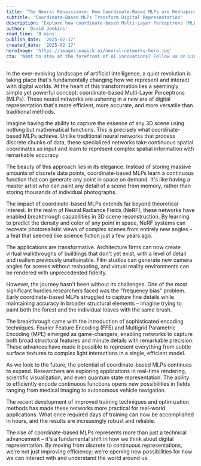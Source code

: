 ```yaml
---
title: 'The Neural Renaissance: How Coordinate-Based MLPs are Reshaping Digital Reality'
subtitle: 'Coordinate-Based MLPs Transform Digital Representation'
description: 'Explore how coordinate-based Multi-Layer Perceptrons (MLPs) are revolutionizing digital representation, enabling more efficient and accurate ways to capture and recreate 3D scenes, with applications ranging from virtual reality to scientific computing.'
author: 'David Jenkins'
read_time: '8 mins'
publish_date: '2025-02-17'
created_date: '2025-02-17'
heroImage: 'https://images.magick.ai/neural-networks-hero.jpg'
cta: 'Want to stay at the forefront of AI innovations? Follow us on LinkedIn for regular updates on groundbreaking developments in neural networks and digital representation technologies.'
---
```


In the ever-evolving landscape of artificial intelligence, a quiet revolution is taking place that's fundamentally changing how we represent and interact with digital worlds. At the heart of this transformation lies a seemingly simple yet powerful concept: coordinate-based Multi-Layer Perceptrons (MLPs). These neural networks are ushering in a new era of digital representation that's more efficient, more accurate, and more versatile than traditional methods.

Imagine having the ability to capture the essence of any 3D scene using nothing but mathematical functions. This is precisely what coordinate-based MLPs achieve. Unlike traditional neural networks that process discrete chunks of data, these specialized networks take continuous spatial coordinates as input and learn to represent complex spatial information with remarkable accuracy.

The beauty of this approach lies in its elegance. Instead of storing massive amounts of discrete data points, coordinate-based MLPs learn a continuous function that can generate any point in space on demand. It's like having a master artist who can paint any detail of a scene from memory, rather than storing thousands of individual photographs.

The impact of coordinate-based MLPs extends far beyond theoretical interest. In the realm of Neural Radiance Fields (NeRF), these networks have enabled breakthrough capabilities in 3D scene reconstruction. By learning to predict the density and color of any point in space, NeRF systems can recreate photorealistic views of complex scenes from entirely new angles – a feat that seemed like science fiction just a few years ago.

The applications are transformative. Architecture firms can now create virtual walkthroughs of buildings that don't yet exist, with a level of detail and realism previously unattainable. Film studios can generate new camera angles for scenes without reshooting, and virtual reality environments can be rendered with unprecedented fidelity.

However, the journey hasn't been without its challenges. One of the most significant hurdles researchers faced was the "frequency bias" problem. Early coordinate-based MLPs struggled to capture fine details while maintaining accuracy in broader structural elements – imagine trying to paint both the forest and the individual leaves with the same brush.

The breakthrough came with the introduction of sophisticated encoding techniques. Fourier Feature Encoding (FFE) and Multigrid Parametric Encoding (MPE) emerged as game-changers, enabling networks to capture both broad structural features and minute details with remarkable precision. These advances have made it possible to represent everything from subtle surface textures to complex light interactions in a single, efficient model.

As we look to the future, the potential of coordinate-based MLPs continues to expand. Researchers are exploring applications in real-time rendering, scientific visualization, and even quantum state representation. The ability to efficiently encode continuous functions opens new possibilities in fields ranging from medical imaging to autonomous vehicle navigation.

The recent development of improved training techniques and optimization methods has made these networks more practical for real-world applications. What once required days of training can now be accomplished in hours, and the results are increasingly robust and reliable.

The rise of coordinate-based MLPs represents more than just a technical advancement – it's a fundamental shift in how we think about digital representation. By moving from discrete to continuous representations, we're not just improving efficiency; we're opening new possibilities for how we can interact with and understand the world around us.